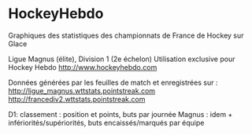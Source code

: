 # HockeyHebdo
Graphiques des statistiques des championnats de France de Hockey sur Glace

Ligue Magnus (élite), Division 1 (2e échelon)
Utilisation exclusive pour Hockey Hebdo http://www.hockeyhebdo.com 

Données générées par les feuilles de match et enregistrées sur :
http://ligue_magnus.wttstats.pointstreak.com
http://francediv2.wttstats.pointstreak.com

D1: classement : position et points, buts par journée
Magnus : idem + infériorités/supériorités, buts encaissés/marqués par équipe

